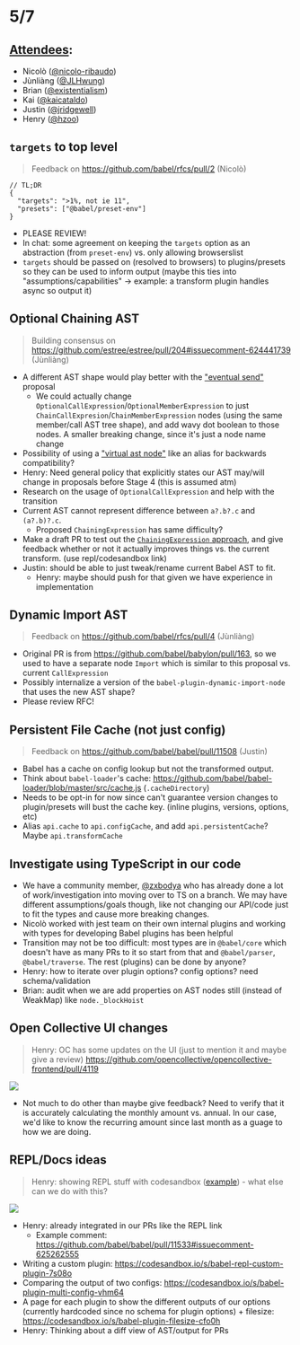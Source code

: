 # 5/7

## [Attendees](https://babeljs.io/team):

- Nicolò ([@nicolo-ribaudo](https://github.com/nicolo-ribaudo))
- Jùnliàng ([@JLHwung](https://github.com/JLHwung))
- Brian ([@existentialism](https://github.com/existentialism))
- Kai ([@kaicataldo](github.com/kaicataldo))
- Justin ([@jridgewell](https://github.com/jridgewell/))
- Henry ([@hzoo](https://github.com/hzoo))


## `targets` to top level

> Feedback on https://github.com/babel/rfcs/pull/2 (Nicolò)

```
// TL;DR
{
  "targets": ">1%, not ie 11",
  "presets": ["@babel/preset-env"]
}
```

- PLEASE REVIEW!
- In chat: some agreement on keeping the `targets` option as an abstraction (from `preset-env`) vs. only allowing browserslist
- `targets` should be passed on (resolved to browsers) to plugins/presets so they can be used to inform output (maybe this ties into "assumptions/capabilities" -> example: a transform plugin handles async so output it)

## Optional Chaining AST 

> Building consensus on https://github.com/estree/estree/pull/204#issuecomment-624441739 (Jùnliàng)

- A different AST shape would play better with the ["eventual send"](https://github.com/JLHwung/estree/blob/add-wavy-dot/experimental/wavy-dot.md) proposal
  - We could actually change `OptionalCallExpression`/`OptionalMemberExpression` to just `ChainCallExpresion`/`ChainMemberExpression` nodes (using the same member/call AST tree shape), and add wavy dot boolean to those nodes. A smaller breaking change, since it's just a node name change
- Possibility of using a ["virtual ast node"](https://github.com/babel/babel/blob/master/packages/babel-traverse/src/path/lib/virtual-types.js) like an alias for backwards compatibility?
- Henry: Need general policy that explicitly states our AST may/will change in proposals before Stage 4 (this is assumed atm)
- Research on the usage of `OptionalCallExpression` and help with the transition
- Current AST cannot represent difference between `a?.b?.c` and `(a?.b)?.c`.
  - Proposed `ChainingExpression` has same difficulty?
- Make a draft PR to test out the [`ChainingExpression` approach](https://gist.github.com/mysticatea/836541ec47613d599f6aef1ac4965d05#file-chaining-expression-md), and give feedback whether or not it actually improves things vs. the current transform. (use repl/codesandbox link)
- Justin: should be able to just tweak/rename current Babel AST to fit.
    - Henry: maybe should push for that given we have experience in implementation

## Dynamic Import AST

> Feedback on https://github.com/babel/rfcs/pull/4 (Jùnliàng)

- Original PR is from https://github.com/babel/babylon/pull/163, so we used to have a separate node `Import` which is similar to this proposal vs. current `CallExpression`
- Possibly internalize a version of the `babel-plugin-dynamic-import-node` that uses the new AST shape?
- Please review RFC!

## Persistent File Cache (not just config)

> Feedback on https://github.com/babel/babel/pull/11508 (Justin)

- Babel has a cache on config lookup but not the transformed output.
- Think about `babel-loader`'s cache: https://github.com/babel/babel-loader/blob/master/src/cache.js (`.cacheDirectory`)
- Needs to be opt-in for now since can't guarantee version changes to plugin/presets will bust the cache key. (inline plugins, versions, options, etc)
- Alias `api.cache` to `api.configCache`, and add `api.persistentCache`? Maybe `api.transformCache`

## Investigate using TypeScript in our code

- We have a community member, [@zxbodya](https://github.com/zxbodya) who has already done a lot of work/investigation into moving over to TS on a branch. We may have different assumptions/goals though, like not changing our API/code just to fit the types and cause more breaking changes.
- Nicolò worked with jest team on their own internal plugins and working with types for developing Babel plugins has been helpful
- Transition may not be too difficult: most types are in `@babel/core` which doesn't have as many PRs to it so start from that and `@babel/parser`, `@babel/traverse`. The rest (plugins) can be done by anyone?
- Henry: how to iterate over plugin options? config options? need schema/validation
- Brian: audit when we are add properties on AST nodes still (instead of WeakMap) like `node._blockHoist`

## Open Collective UI changes

> Henry: OC has some updates on the UI (just to mention it and maybe give a review) https://github.com/opencollective/opencollective-frontend/pull/4119

![](https://user-images.githubusercontent.com/24629960/81014331-a9659980-8e2a-11ea-9c4c-b90673015a08.png)

- Not much to do other than maybe give feedback? Need to verify that it is accurately calculating the monthly amount vs. annual. In our case, we'd like to know the recurring amount since last month as a guage to how we are doing.

## REPL/Docs ideas

> Henry: showing REPL stuff with codesandbox ([example](https://codesandbox.io/s/babel-plugin-options-only-wci0w)) - what else can we do with this?

![](https://i.imgur.com/5HDxMLB.png)

- Henry: already integrated in our PRs like the REPL link
    - Example comment: https://github.com/babel/babel/pull/11533#issuecomment-625262555
- Writing a custom plugin: https://codesandbox.io/s/babel-repl-custom-plugin-7s08o
- Comparing the output of two configs: https://codesandbox.io/s/babel-plugin-multi-config-vhm64
- A page for each plugin to show the different outputs of our options (currently hardcoded since no schema for plugin options) + filesize: https://codesandbox.io/s/babel-plugin-filesize-cfo0h
- Henry: Thinking about a diff view of AST/output for PRs
